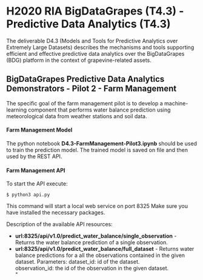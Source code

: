 
# H2020 RIA BigDataGrapes (T4.3) - Predictive Data Analytics (T4.3) 

The deliverable D4.3 (Models and Tools for Predictive Analytics over Extremely Large Datasets) describes the mechanisms and tools supporting efficient and effective predictive data analytics over the BigDataGrapes (BDG) platform in the context of grapevine-related assets.

## BigDataGrapes Predictive Data Analytics Demonstrators - Pilot 2 - Farm Management

The specific goal of the farm management pilot is to develop a machine-learning component that performs water balance prediction using meteorological data from weather stations and soil data.

#### Farm Management Model

The python notebook **D4.3-FarmManagement-Pilot3.ipynb** should be used to train the prediction model. The trained model is saved on file and then used by the REST API.

#### Farm Management API

To start the API execute: 

```
$ python3 api.py
```

This command will start a local web service on port 8325
Make sure you have installed the necessary packages.   

Description of the available API resources: 
* **url:8325/api/v1.0/predict_water_balance/single_observation** - Returns the water balance prediction of a single observation.   
* **url:8325/api/v1.0/predict_water_balance/full_dataset** - Returns water balance predictions for a all the observations contained in the given dataset. 
Parameters:
dataset_id: id of the dataset.  
observation_id: the id of the observation in the given dataset.   
"
